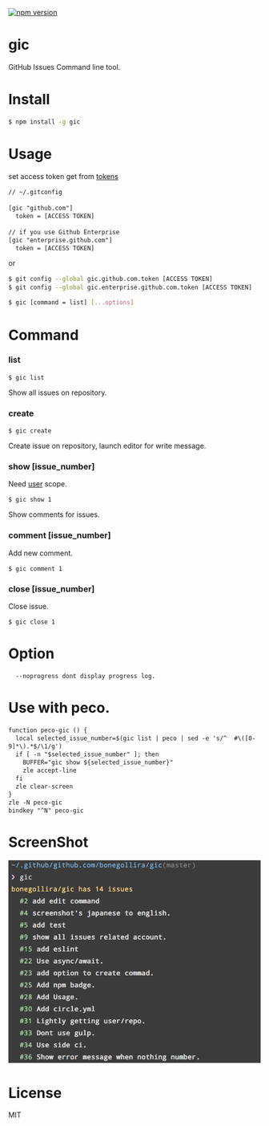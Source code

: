 [![npm version](https://badge.fury.io/js/gic.svg)](https://badge.fury.io/js/gic)

# gic
GitHub Issues Command line tool.

# Install

```sh
$ npm install -g gic
```

# Usage

set access token get from [tokens](https://github.com/settings/tokens)

```
// ~/.gitconfig

[gic "github.com"]
  token = [ACCESS TOKEN]

// if you use Github Enterprise
[gic "enterprise.github.com"]
  token = [ACCESS TOKEN]
```

or

```sh
$ git config --global gic.github.com.token [ACCESS TOKEN]
$ git config --global gic.enterprise.github.com.token [ACCESS TOKEN]
```

```sh
$ gic [command = list] [...options]
```

# Command

### list

```
$ gic list
```

Show all issues on repository.

### create

```
$ gic create
```

Create issue on repository, launch editor for write message.

### show [issue_number]

Need [user](https://developer.github.com/v3/oauth/#scopes) scope.

```
$ gic show 1
```

Show comments for issues.

### comment [issue_number]

Add new comment.

```
$ gic comment 1
```

### close [issue_number]

Close issue.

```
$ gic close 1
```

# Option

```
  --noprogress dont display progress log.
```


# Use with peco.

```
function peco-gic () {
  local selected_issue_number=$(gic list | peco | sed -e 's/^  #\([0-9]*\).*$/\1/g')
  if [ -n "$selected_issue_number" ]; then
    BUFFER="gic show ${selected_issue_number}"
    zle accept-line
  fi
  zle clear-screen
}
zle -N peco-gic
bindkey "^N" peco-gic
```

# ScreenShot

![ScreenShot](images/screenshot.png)

# License

MIT
